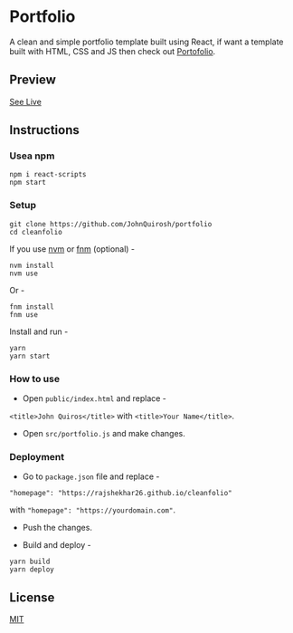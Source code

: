 # Portfolio

A clean and simple portfolio template built using React, if want a template built with HTML, CSS and JS then check out [Portofolio](https://github.com/JohnQuirosh/portfolio).

## Preview

[See Live](https://johnquiros.xyz)

## Instructions

### Usea npm

```shell
npm i react-scripts
npm start
```

### Setup

```shell
git clone https://github.com/JohnQuirosh/portfolio
cd cleanfolio
```

If you use [nvm](https://github.com/nvm-sh/nvm) or [fnm](https://github.com/Schniz/fnm) (optional) -

```shell
nvm install
nvm use
```

Or -

```shell
fnm install
fnm use
```

Install and run -

```shell
yarn
yarn start
```

### How to use

- Open `public/index.html` and replace -

`<title>John Quiros</title>` with `<title>Your Name</title>`.

- Open `src/portfolio.js` and make changes.

### Deployment

- Go to `package.json` file and replace -

`"homepage": "https://rajshekhar26.github.io/cleanfolio"`

with `"homepage": "https://yourdomain.com"`.

- Push the changes.

- Build and deploy -

```shell
yarn build
yarn deploy
```

## License

[MIT](https://choosealicense.com/licenses/mit/)
